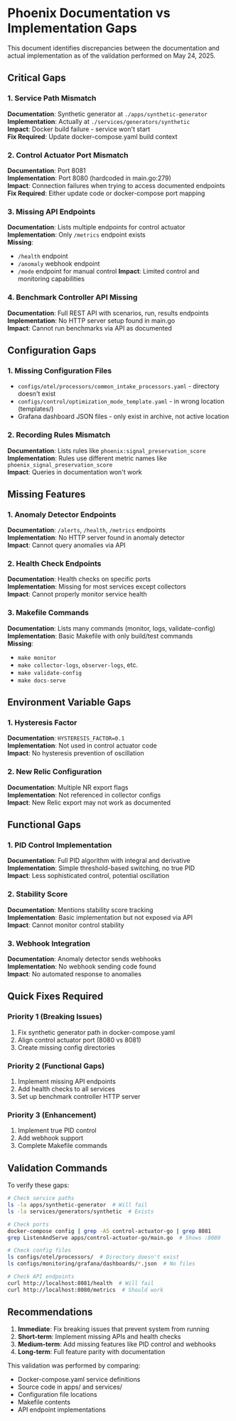 # Phoenix Documentation vs Implementation Gaps

This document identifies discrepancies between the documentation and actual implementation as of the validation performed on May 24, 2025.

## Critical Gaps

### 1. Service Path Mismatch
**Documentation**: Synthetic generator at `./apps/synthetic-generator`  
**Implementation**: Actually at `./services/generators/synthetic`  
**Impact**: Docker build failure - service won't start  
**Fix Required**: Update docker-compose.yaml build context

### 2. Control Actuator Port Mismatch
**Documentation**: Port 8081  
**Implementation**: Port 8080 (hardcoded in main.go:279)  
**Impact**: Connection failures when trying to access documented endpoints  
**Fix Required**: Either update code or docker-compose port mapping

### 3. Missing API Endpoints
**Documentation**: Lists multiple endpoints for control actuator  
**Implementation**: Only `/metrics` endpoint exists  
**Missing**:
- `/health` endpoint
- `/anomaly` webhook endpoint  
- `/mode` endpoint for manual control
**Impact**: Limited control and monitoring capabilities

### 4. Benchmark Controller API Missing
**Documentation**: Full REST API with scenarios, run, results endpoints  
**Implementation**: No HTTP server setup found in main.go  
**Impact**: Cannot run benchmarks via API as documented

## Configuration Gaps

### 1. Missing Configuration Files
- `configs/otel/processors/common_intake_processors.yaml` - directory doesn't exist
- `configs/control/optimization_mode_template.yaml` - in wrong location (templates/)
- Grafana dashboard JSON files - only exist in archive, not active location

### 2. Recording Rules Mismatch
**Documentation**: Lists rules like `phoenix:signal_preservation_score`  
**Implementation**: Rules use different metric names like `phoenix_signal_preservation_score`  
**Impact**: Queries in documentation won't work

## Missing Features

### 1. Anomaly Detector Endpoints
**Documentation**: `/alerts`, `/health`, `/metrics` endpoints  
**Implementation**: No HTTP server found in anomaly detector  
**Impact**: Cannot query anomalies via API

### 2. Health Check Endpoints
**Documentation**: Health checks on specific ports  
**Implementation**: Missing for most services except collectors  
**Impact**: Cannot properly monitor service health

### 3. Makefile Commands
**Documentation**: Lists many commands (monitor, logs, validate-config)  
**Implementation**: Basic Makefile with only build/test commands  
**Missing**:
- `make monitor`
- `make collector-logs`, `observer-logs`, etc.
- `make validate-config`
- `make docs-serve`

## Environment Variable Gaps

### 1. Hysteresis Factor
**Documentation**: `HYSTERESIS_FACTOR=0.1`  
**Implementation**: Not used in control actuator code  
**Impact**: No hysteresis prevention of oscillation

### 2. New Relic Configuration
**Documentation**: Multiple NR export flags  
**Implementation**: Not referenced in collector configs  
**Impact**: New Relic export may not work as documented

## Functional Gaps

### 1. PID Control Implementation
**Documentation**: Full PID algorithm with integral and derivative  
**Implementation**: Simple threshold-based switching, no true PID  
**Impact**: Less sophisticated control, potential oscillation

### 2. Stability Score
**Documentation**: Mentions stability score tracking  
**Implementation**: Basic implementation but not exposed via API  
**Impact**: Cannot monitor control stability

### 3. Webhook Integration
**Documentation**: Anomaly detector sends webhooks  
**Implementation**: No webhook sending code found  
**Impact**: No automated response to anomalies

## Quick Fixes Required

### Priority 1 (Breaking Issues)
1. Fix synthetic generator path in docker-compose.yaml
2. Align control actuator port (8080 vs 8081)
3. Create missing config directories

### Priority 2 (Functional Gaps)
1. Implement missing API endpoints
2. Add health checks to all services
3. Set up benchmark controller HTTP server

### Priority 3 (Enhancement)
1. Implement true PID control
2. Add webhook support
3. Complete Makefile commands

## Validation Commands

To verify these gaps:

```bash
# Check service paths
ls -la apps/synthetic-generator  # Will fail
ls -la services/generators/synthetic  # Exists

# Check ports
docker-compose config | grep -A5 control-actuator-go | grep 8081
grep ListenAndServe apps/control-actuator-go/main.go  # Shows :8080

# Check config files
ls configs/otel/processors/  # Directory doesn't exist
ls configs/monitoring/grafana/dashboards/*.json  # No files

# Check API endpoints
curl http://localhost:8081/health  # Will fail
curl http://localhost:8080/metrics  # Should work
```

## Recommendations

1. **Immediate**: Fix breaking issues that prevent system from running
2. **Short-term**: Implement missing APIs and health checks
3. **Medium-term**: Add missing features like PID control and webhooks
4. **Long-term**: Full feature parity with documentation

This validation was performed by comparing:
- Docker-compose.yaml service definitions
- Source code in apps/ and services/
- Configuration file locations
- Makefile contents
- API endpoint implementations
